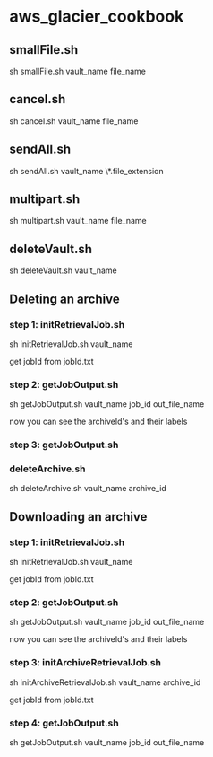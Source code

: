 # aws_glacier_cookbook

## smallFile.sh

sh smallFile.sh vault_name file_name

## cancel.sh

sh cancel.sh vault_name file_name

## sendAll.sh

sh sendAll.sh vault_name \\*.file_extension

## multipart.sh

sh multipart.sh vault_name file_name

## deleteVault.sh

sh deleteVault.sh vault_name

## Deleting an archive

### step 1: initRetrievalJob.sh

sh initRetrievalJob.sh vault_name

get jobId from jobId.txt

### step 2: getJobOutput.sh

sh getJobOutput.sh vault_name job_id out_file_name

now you can see the archiveId's and their labels

### step 3: getJobOutput.sh

### deleteArchive.sh

sh deleteArchive.sh vault_name archive_id

## Downloading an archive

### step 1: initRetrievalJob.sh

sh initRetrievalJob.sh vault_name

get jobId from jobId.txt

### step 2: getJobOutput.sh

sh getJobOutput.sh vault_name job_id out_file_name

now you can see the archiveId's and their labels

### step 3: initArchiveRetrievalJob.sh

sh initArchiveRetrievalJob.sh vault_name archive_id

get jobId from jobId.txt

### step 4: getJobOutput.sh

sh getJobOutput.sh vault_name job_id out_file_name
